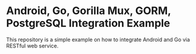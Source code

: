 <h1>Android, Go, Gorilla Mux, GORM, PostgreSQL Integration Example</h1>

<p>This repository is a simple example on how to integrate Android and Go via RESTful web service.</p>
